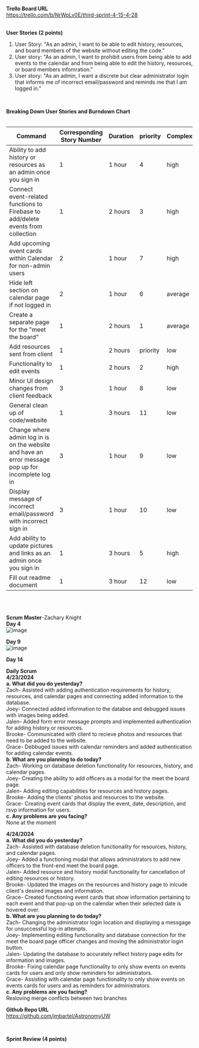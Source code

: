 **Trello Board URL** <br>
https://trello.com/b/NrWpLv0E/third-sprint-4-15-4-28 <br><br>

**User Stories (2 points)** <br>
1. User Story: "As an admin, I want to be able to edit history, resources, and board members of the website without editing the code." <br>
2. User story: "As an admin, I want to prohibit users from being able to add events to the calendar and from being able to edit the history, resources, or board members infomration." <br>
3. User story: "As an admin, I want a discrete but clear administrator login that informs me of incorrect email/password and reminds me that I am logged in." <br>
<br>

**Breaking Down User Stories and Burndown Chart** <br><br>

| Command | Corresponding Story Number | Duration | priority | Complexity |
| --- | --- | --- | --- | --- |
| Ability to add history or resources as an admin once you sign in | 1 | 1 hour | 4 | high |
| Connect event-related functions to Firebase to add/delete events from collection | 1 | 2 hours | 3 | high |
| Add upcoming event cards within Calendar for non-admin users | 2 | 1 hour | 7 | high |
| Hide left section on calendar page if not logged in | 2 | 1 hour | 6 | average |
| Create a separate page for the "meet the board" | 1 | 2 hours | 1 | average |
| Add resources sent from client | 1 | 2 hours | priority | low |
| Functionality to edit events | 1 | 2 hours | 2 | high |
| Minor UI design changes from client feedback | 3 | 1 hour | 8 | low |
| General clean up of code/website | 1 | 3 hours | 11 | low |
| Change where admin log in is on the website and have an error message pop up for incomplete log in | 3 | 1 hour | 9 | low |
| Display message of incorrect email/password with incorrect sign in | 3 | 1 hour | 10 | low |
| Add ability to update pictures and links as an admin once you sign in | 1 | 3 hours | 5 | high |
| Fill out readme document | 1 | 3 hour | 12 | low |

<br><br>

**Scrum Master**-Zachary Knight<br>
**Day 4**<br>
![image](https://github.com/jmbartel/AstronomyUW/assets/112573504/2b66dcb5-f6f2-44c8-9451-3997a4681c68)

**Day 9**<br>
![image](https://github.com/jmbartel/AstronomyUW/assets/112573504/0de054c3-325d-48f2-93c9-cd5e5cf4aebc)

**Day 14**<br>


**Daily Scrum** <br>
**4/23/2024** <br>
**a. What did you do yesterday?** <br>
Zach- Assisted with adding authentication requirements for history, resources, and calendar pages and connecting added information to the database.<br>
Joey- Connected added information to the databse and debugged issues with images being added.<br>
Jalen- Added form error message prompts and implemented authentication for adding history or resources.<br>
Brooke- Communicated with client to recieve photos and resources that need to be added to the website.<br>
Grace- Debbuged issues with calendar reminders and added authentication for adding calendar events.<br>
**b. What are you planning to do today?** <br>
Zach- Working on database deletion functionality for resources, history, and calendar pages.<br>
Joey- Creating the ability to add officers as a modal for the meet the board page.<br>
Jalen- Adding editing capabilities for resources and history pages.<br> 
Brooke- Adding the clients' photos and resources to the website.<br>
Grace- Creating event cards that display the event, date, description, and rsvp information for users.<br>
**c. Any problems are you facing?** <br>
None at the moment <br>

**4/24/2024** <br>
**a. What did you do yesterday?** <br>
Zach- Assisted with database deletion functionality for resources, history, and calendar pages.<br>
Joey- Added a functioning modal that allows administrators to add new officers to the front-end meet the board page.<br>
Jalen- Added resource and history modal functionality for cancellation of editing resources or history.<br>
Brooke- Updated the images on the resources and history page to inlcude client's desired images and information.<br>
Grace- Created functioning event cards that show information pertaining to each event and that pop-up on the calendar when their selected date is hovered over.<br>
**b. What are you planning to do today?** <br>
Zach- Changing the administrator login location and displaying a messgage for unsuccessful log-in attempts.<br>
Joey- Implementing editing functionality and database connection for the meet the board page officer changes and moving the administrator login button.<br>
Jalen- Updating the database to accurately reflect history page edits for information and images.<br>
Brooke- Fixing calendar page functionality to only show events on events cards for users and only show reminders for administrators.<br>
Grace- Assisting with calendar page functionality to only show events on events cards for users and as reminders for administrators.<br>
**c. Any problems are you facing?** <br>
Resloving merge conflicts between two branches <br>

**Github Repo URL**<br>
https://github.com/jmbartel/AstronomyUW


<br>


**Sprint Review (4 points)** <br>
